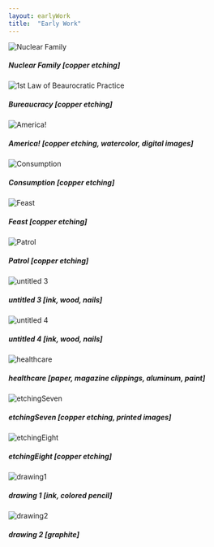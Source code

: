 ```yaml
---
layout: earlyWork
title:  "Early Work"
---
```


<div class="card-columns" style="padding-right: 15px">
  <div class="card">
    <img class="card-img-top" src="/images/etchingOne.jpg" alt="Nuclear Family">
    <div class="card-body">
      <h5 class="card-title">Nuclear Family [copper etching]</h5>
    </div>
  </div>
  <div class="card">
    <img class="card-img-top" src="/images/etchingTwo.jpg" alt="1st Law of Beaurocratic Practice">
    <div class="card-body">
      <h5 class="card-title">Bureaucracy [copper etching]</h5>
    </div>
  </div>
  <div class="card">
    <img class="card-img-top" src="/images/etchingThree.jpg" alt="America!">
    <div class="card-body">
      <h5 class="card-title">America! [copper etching, watercolor, digital images]</h5>
    </div>
  </div>
  <div class="card">
    <img class="card-img-top" src="/images/etchingFour.jpg" alt="Consumption">
    <div class="card-body">
      <h5 class="card-title">Consumption [copper etching]</h5>
    </div>
  </div>
  <div class="card">
    <img class="card-img-top" src="/images/etchingFive.jpg" alt="Feast">
    <div class="card-body">
      <h5 class="card-title">Feast [copper etching]</h5>
    </div>
  </div>
  <div class="card">
    <img class="card-img-top" src="/images/etchingSix.jpg" alt="Patrol">
    <div class="card-body">
      <h5 class="card-title">Patrol [copper etching]</h5>
    </div>
  </div>
  <div class="card">
    <img class="card-img-top" src="/images/untitled3.jpg" alt="untitled 3">
    <div class="card-body">
      <h5 class="card-title">untitled 3 [ink, wood, nails]</h5>
    </div>
  </div>
  <div class="card">
    <img class="card-img-top" src="/images/Untitled4.jpg" alt="untitled 4">
    <div class="card-body">
      <h5 class="card-title">untitled 4 [ink, wood, nails]</h5>
    </div>
  </div>
  <div class="card">
    <img class="card-img-top" src="/images/healthcare.jpg" alt="healthcare">
    <div class="card-body">
      <h5 class="card-title">healthcare [paper, magazine clippings, aluminum, paint]</h5>
    </div>
  </div>
  <div class="card">
    <img class="card-img-top" src="/images/etchingSeven.jpg" alt="etchingSeven">
    <div class="card-body">
      <h5 class="card-title">etchingSeven [copper etching, printed images]</h5>
    </div>
  </div>
  <div class="card">
    <img class="card-img-top" src="/images/etchingEight.jpg" alt="etchingEight">
    <div class="card-body">
      <h5 class="card-title">etchingEight [copper etching]</h5>
    </div>
  </div>
  <div class="card">
    <img class="card-img-top" src="/images/drawing1.jpg" alt="drawing1">
    <div class="card-body">
      <h5 class="card-title">drawing 1 [ink, colored pencil]</h5>
    </div>
  </div>
  <div class="card">
    <img class="card-img-top" src="/images/drawing2.jpg" alt="drawing2">
    <div class="card-body">
      <h5 class="card-title">drawing 2 [graphite]</h5>
    </div>
  </div>
</div>  

